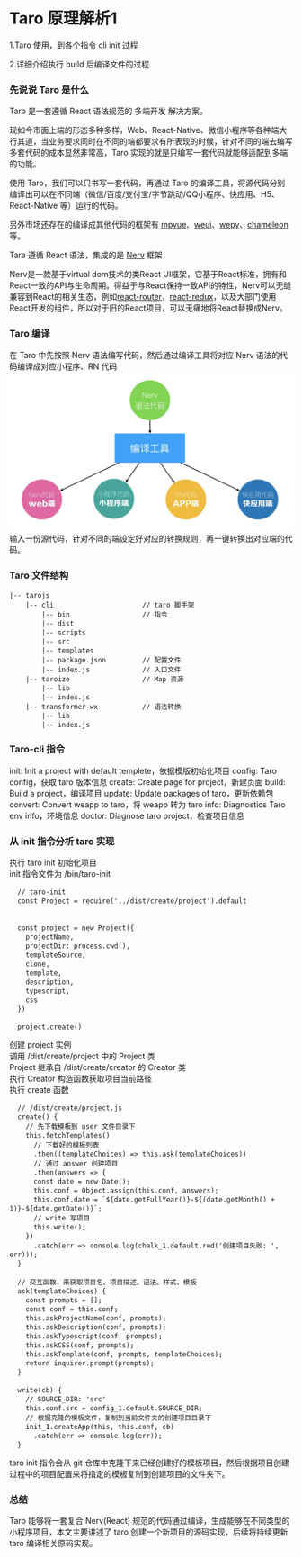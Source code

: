 # Taro 原理解析1

1.Taro 使用，到各个指令 cli  init 过程

2.详细介绍执行 build 后编译文件的过程

### 先说说 Taro 是什么
Taro 是一套遵循 React 语法规范的 多端开发 解决方案。

现如今市面上端的形态多种多样，Web、React-Native、微信小程序等各种端大行其道，当业务要求同时在不同的端都要求有所表现的时候，针对不同的端去编写多套代码的成本显然非常高，Taro 实现的就是只编写一套代码就能够适配到多端的功能。

使用 Taro，我们可以只书写一套代码，再通过 Taro 的编译工具，将源代码分别编译出可以在不同端（微信/百度/支付宝/字节跳动/QQ小程序、快应用、H5、React-Native 等）运行的代码。 

另外市场还存在的编译成其他代码的框架有 [mpvue](http://mpvue.com/)、[weui](https://weui.io/)、[wepy](https://tencent.github.io/wepy)、[chameleon](https://cmljs.org/doc/framework/framework.html) 等。

Tara 遵循 React 语法，集成的是 [Nerv](https://nervjs.github.io/docs/) 框架

Nerv是一款基于virtual dom技术的类React UI框架，它基于React标准，拥有和React一致的API与生命周期。得益于与React保持一致API的特性，Nerv可以无缝兼容到React的相关生态，例如[react-router](https://github.com/ReactTraining/react-router)，[react-redux](https://github.com/reactjs/react-redux)，以及大部门使用React开发的组件，所以对于旧的React项目，可以无痛地将React替换成Nerv。

### Taro 编译
在 Taro 中先按照 Nerv 语法编写代码，然后通过编译工具将对应 Nerv 语法的代码编译成对应小程序、RN 代码
![taro](/img/taro1.png)
输入一份源代码，针对不同的端设定好对应的转换规则，再一键转换出对应端的代码。

### Taro 文件结构
```
|-- tarojs
    |-- cli                      // taro 脚手架
        |-- bin                  // 指令
        |-- dist                 
        |-- scripts
        |-- src
        |-- templates
        |-- package.json         // 配置文件
        |-- index.js             // 入口文件
    |-- taroize                  // Map 资源
        |-- lib
        |-- index.js
    |-- transformer-wx           // 语法转换
        |-- lib
        |-- index.js
```

### Taro-cli 指令
init: Init a project with default templete，依据模版初始化项目
config: Taro config，获取 taro 版本信息
create: Create page for project，新建页面
build: Build a project，编译项目
update: Update packages of taro，更新依赖包
convert: Convert weapp to taro，将 weapp 转为 taro
info: Diagnostics Taro env info，环境信息
doctor: Diagnose taro project，检查项目信息

### 从 init 指令分析 taro 实现
  执行 taro init 初始化项目  
  init 指令文件为 /bin/taro-init  
  
```
  // taro-init  
  const Project = require('../dist/create/project').default


  const project = new Project({
    projectName,
    projectDir: process.cwd(),
    templateSource,
    clone,
    template,
    description,
    typescript,
    css
  })

  project.create()
```
  创建 project 实例  
  调用 /dist/create/project 中的 Project 类  
  Project 继承自 /dist/create/creator 的 Creator 类  
  执行 Creator 构造函数获取项目当前路径  
  执行 create 函数  

```
  // /dist/create/project.js  
  create() {
    // 先下载模板到 user 文件目录下
    this.fetchTemplates()
      // 下载好的模板列表
      .then((templateChoices) => this.ask(templateChoices))
      // 通过 answer 创建项目
      .then(answers => {
      const date = new Date();
      this.conf = Object.assign(this.conf, answers);
      this.conf.date = `${date.getFullYear()}-${(date.getMonth() + 1)}-${date.getDate()}`;
      // write 写项目
      this.write();
    })
      .catch(err => console.log(chalk_1.default.red('创建项目失败: ', err)));
  }

  // 交互函数，来获取项目名、项目描述、语法、样式、模板
  ask(templateChoices) {
    const prompts = [];
    const conf = this.conf;
    this.askProjectName(conf, prompts);
    this.askDescription(conf, prompts);
    this.askTypescript(conf, prompts);
    this.askCSS(conf, prompts);
    this.askTemplate(conf, prompts, templateChoices);
    return inquirer.prompt(prompts);
  }

  write(cb) {
    // SOURCE_DIR: 'src'
    this.conf.src = config_1.default.SOURCE_DIR;
    // 根据克隆的模板文件，复制到当前文件夹的创建项目目录下
    init_1.createApp(this, this.conf, cb)
      .catch(err => console.log(err));
  }  
```
taro init 指令会从 git 仓库中克隆下来已经创建好的模板项目，然后根据项目创建过程中的项目配置来将指定的模板复制到创建项目的文件夹下。

### 总结
Taro 能够将一套复合 Nerv(React) 规范的代码通过编译，生成能够在不同类型的小程序项目，本文主要讲述了 taro 创建一个新项目的源码实现，后续将持续更新 taro 编译相关原码实现。



  

    